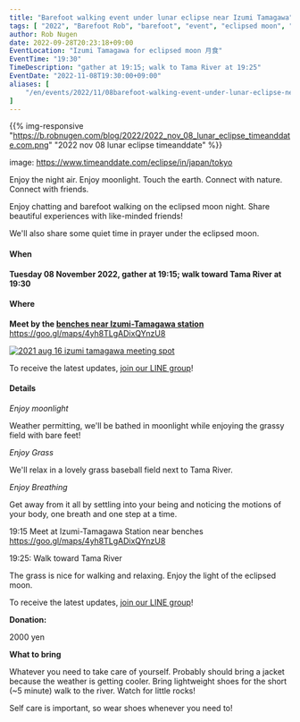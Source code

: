```yaml
---
title: "Barefoot walking event under lunar eclipse near Izumi Tamagawa"
tags: [ "2022", "Barefoot Rob", "barefoot", "event", "eclipsed moon", "izumi-tamagawa", "november", "riverside", "tamagawa", "walk", "はだし", "多摩川", "満月", "裸足のロブ" ]
author: Rob Nugen
date: 2022-09-28T20:23:18+09:00
EventLocation: "Izumi Tamagawa for eclipsed moon 月食"
EventTime: "19:30"
TimeDescription: "gather at 19:15; walk to Tama River at 19:25"
EventDate: "2022-11-08T19:30:00+09:00"
aliases: [
    "/en/events/2022/11/08barefoot-walking-event-under-lunar-eclipse-near-izumi-tamagawa",
]
---
```


{{% img-responsive "https://b.robnugen.com/blog/2022/2022_nov_08_lunar_eclipse_timeanddate.com.png" "2022 nov 08 lunar eclipse timeanddate" %}}

<div class="note">image:
<a href="https://www.timeanddate.com/eclipse/in/japan/tokyo">https://www.timeanddate.com/eclipse/in/japan/tokyo</a>
</div>

Enjoy the night air.  Enjoy moonlight.  Touch the earth. Connect with nature. Connect with friends.

Enjoy chatting and barefoot walking on the eclipsed moon night.  Share beautiful experiences with like-minded friends!

We'll also share some quiet time in prayer under the eclipsed moon.

#### When

**Tuesday 08 November 2022, gather at 19:15; walk toward Tama River at 19:30**

#### Where

**Meet by the [benches near Izumi-Tamagawa station](https://goo.gl/maps/4yh8TLgADixQYnzU8)**
https://goo.gl/maps/4yh8TLgADixQYnzU8

[![2021 aug 16 izumi tamagawa meeting spot](//b.robnugen.com/blog/2021/thumbs/2021_aug_16_izumi_tamagawa_meeting_spot.png)](//b.robnugen.com/blog/2021/2021_aug_16_izumi_tamagawa_meeting_spot.png)

To receive the latest updates, [join our LINE group](/contact/)!

#### Details

*Enjoy moonlight*

Weather permitting, we'll be bathed in moonlight while
enjoying the grassy field with bare feet!

*Enjoy Grass*

We'll relax in a lovely grass baseball field next to Tama River.

*Enjoy Breathing*

Get away from it all by settling into your being and noticing the
motions of your body, one breath and one step at a time.

19:15 Meet at Izumi-Tamagawa Station near benches https://goo.gl/maps/4yh8TLgADixQYnzU8

19:25: Walk toward Tama River

The grass is nice for walking and relaxing.  Enjoy the light of the eclipsed moon.

To receive the latest updates, [join our LINE group](/contact/)!

**Donation:**

2000 yen

**What to bring**

Whatever you need to take care of yourself.
Probably should bring a jacket because the weather is getting cooler.
Bring lightweight shoes for the short (~5 minute) walk to the river.
Watch for little rocks!

Self care is important, so wear shoes whenever you need to!
